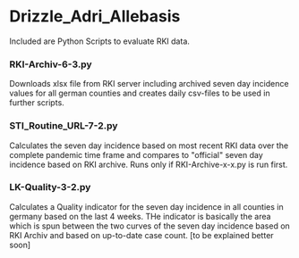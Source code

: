 # Drizzle_Adri_Allebasis

Included are Python Scripts to evaluate RKI data.

### RKI-Archiv-6-3.py
Downloads xlsx file from RKI server including archived seven day incidence values for all german counties and creates daily csv-files to be used in further scripts.

### STI_Routine_URL-7-2.py
Calculates the seven day incidence based on most recent RKI data over the complete pandemic time frame and compares to "official" seven day incidence based on RKI archive. 
Runs only if RKI-Archive-x-x.py is run first.

### LK-Quality-3-2.py
Calculates a Quality indicator for the seven day incidence in all counties in germany based on the last 4 weeks. THe indicator is basically the area which is spun between the two curves of the seven day incidence based on RKI Archiv and based on up-to-date case count. [to be explained better soon]

